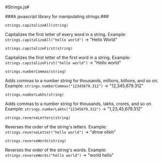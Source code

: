 #Strings.js#

###A javascript library for manipulating strings.###

`strings.capitalizeAll(string)`

Capitalizes the first letter of every word in a string. Example: `strings.capitalizeAll("hello world")` &rarr; "Hello World"

`strings.capitalizeFirst(string)`

Capitalizes the first letter of the first word in a string. Example: `strings.capitalizeFirst("hello world")` &rarr; "Hello world"

`strings.numberCommas(string)`

Adds commas to a number string for thousands, millions, billions, and so on. Example: `strings.numberCommas("12345679.312")` &rarr; "12,345,679.312"

`strings.numberLakhs(string)`

Adds commas to a number string for thousands, lakhs, crores, and so on. Example: `strings.numberLakhs("12345679.312")` &rarr; "1,23,45,679.312"

`strings.reverseLetters(string)`

Reverses the order of the string's letters. Example: `strings.reverseLetter("hello world")` &rarr; "dlrow olleh"

`strings.reverseWords(string)`

Reverses the order of the string's words. Example: `strings.reverseWords("hello world")` &rarr; "world hello"
